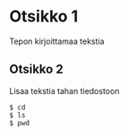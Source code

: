 # Otsikko 1

Tepon kirjoittamaa tekstia

## Otsikko 2

Lisaa tekstia tahan tiedostoon

	$ cd
	$ ls
	$ pwd
